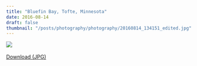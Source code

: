 ```yaml
---
title: "Bluefin Bay, Tofte, Minnesota"
date: 2016-08-14
draft: false
thumbnail: "/posts/photography/photography/20160814_134151_edited.jpg"
---
```

<img src="/posts/photography/photography/20160814_134151_edited.jpg">
<br>
<br>
<a href="/posts/photography/photography/20160814_134151_edited.jpg" class="btn">Download (JPG)</a>